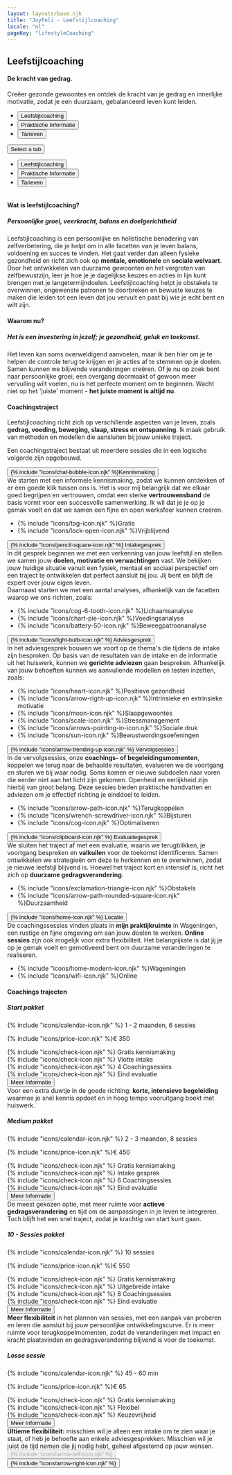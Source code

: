 ```yaml
---
layout: layouts/base.njk
title: "JoyFeli - Leefstijlcoaching"
locale: "nl"
pageKey: "lifestyleCoaching"
---
```


<!-- Hero Section -->
<section class="hero-section overflow-hidden">
  <div class="container position-relative ">
    <div class="row">
      <div class="col-12 position-relative m-0 p-0">
        <!-- Background image container -->
        <div class="bg-image lifestylecoach-img animate-slide-in-left">
        </div>
        <!-- Text overlay -->
        <div class="text-overlay lifestylecoach-text animate-slide-in-right bg-white bg-opacity-75 p-4 p-xxl-5">
          <h1 class="separator text-uppercase">
            <span class="d-block mb-2">
              <span><strong>Leefstijlcoaching</strong></span>
            </span>
          </h1>
            <h4>
              <span class="d-block mb-3 fst-italic">
                De kracht van gedrag.
              </span>
            </h4>
          <p>
            Creëer gezonde gewoontes en ontdek de kracht van je gedrag en innerlijke motivatie, zodat je een duurzaam, gebalanceerd leven kunt leiden.
          </p>
        </div>
      </div>
    </div>
  </div>
</section>
<!-- End Hero Section -->
<div class="sun-divider">
  <span class="sun"></span>
</div>
<!-- Tabs Section -->
<section class="py-5 gray-bg tab-section">
  <div class="container">
    <div class="custom-tabs">
      <!-- Tab Navigation -->
      <ul class="nav nav-tabs justify-content-center mb-4 border-0" id="leefstijlcoachingTabs" role="tablist">
        <li class="nav-item d-none d-md-flex">
          <button class="nav-link px-4 active" id="tab-lifestyle" data-bs-toggle="tab" data-bs-target="#lifestyle" type="button" role="tab" aria-controls="lifestyle" aria-selected="true">
            Leefstijlcoaching
          </button>
        </li>
        <li class="nav-item d-none d-md-flex">
          <button class="nav-link px-4" id="tab-info" data-bs-toggle="tab" data-bs-target="#info" type="button" role="tab" aria-controls="info" aria-selected="false">
            Praktische Informatie
          </button>
        </li>
        <li class="nav-item d-none d-md-flex">
          <button class="nav-link px-4" id="tab-pricing" data-bs-toggle="tab" data-bs-target="#pricing" type="button" role="tab" aria-controls="pricing" aria-selected="false">
            Tarieven
          </button>
        </li>
      </ul>
      <!-- Dropdown Menu for sm screens -->
      <div class="dropdown d-block d-md-none text-center fs-4">
        <button
          class="btn dropdown-toggle fs-4 w-100 bg-white border"
          type="button"
          id="mobileDropdown"
          data-bs-toggle="dropdown"
          aria-expanded="false"
        >
          Select a tab
        </button>
        <ul class="dropdown-menu" aria-labelledby="mobileDropdown" role="tablist">
          <li>
            <button class="dropdown-item active fs-4" data-bs-toggle="tab" data-bs-target="#lifestyle" type="button" role="tab" aria-selected="true">
              Leefstijlcoaching
            </button>
          </li>
          <li>
            <button class="dropdown-item fs-4" data-bs-toggle="tab" data-bs-target="#info" type="button" role="tab" aria-selected="false">
              Praktische Informatie
            </button>
          </li>
          <li>
            <button class="dropdown-item fs-4" data-bs-toggle="tab" data-bs-target="#pricing" type="button" role="tab" aria-selected="false">
              Tarieven
            </button>
          </li>
        </ul>
      </div>
      <div class="tab-line"></div>
    </div>
    <div class="tab-content pt-3" id="lifestyleTabsContent" style="overflow:hidden">
      <!-- Lifestyle Coaching Tab -->
      <div class="mb-3 tab-pane fade active show" id="lifestyle" role="tabpanel" aria-labelledby="tab-lifestyle">
        <h4 class="mt-4 mb-3 separator">Wat is leefstijlcoaching?</h4>
        <h5 class="mb-3"><i>Persoonlijke groei, veerkracht, balans en doelgerichtheid</i></h5>
        <p>
          Leefstijlcoaching is een persoonlijke en holistische benadering van zelfverbetering, die je helpt om in alle facetten van je leven balans, voldoening en succes te vinden. Het gaat verder dan alleen fysieke gezondheid en richt zich ook op <strong>mentale, emotionele</strong> en <strong>sociale welvaart</strong>. Door het ontwikkelen van duurzame gewoonten en het vergroten van zelfbewustzijn, leer je hoe je je dagelijkse keuzes en acties in lijn kunt brengen met je langetermijndoelen. Leefstijlcoaching helpt je obstakels te overwinnen, ongewenste patronen te doorbreken en bewuste keuzes te maken die leiden tot een leven dat jou vervult en past bij wie je echt bent en wilt zijn.   
        </p>
        <h4 class="mt-5 mb-3 separator">Waarom nu?</h4>
        <h5 class="mb-3"> <i>Het is een investering in jezelf; je gezondheid, geluk en toekomst.</i></h5>
        <p>
          Het leven kan soms overweldigend aanvoelen, maar ik ben hier om je te helpen de controle terug te krijgen en je acties af te stemmen op je doelen. Samen kunnen we blijvende veranderingen creëren. Of je nu op zoek bent naar persoonlijke groei, een overgang doormaakt of gewoon meer vervulling wilt voelen, nu is het perfecte moment om te beginnen. Wacht niet op het 'juiste' moment - <strong>het juiste moment is altijd nu</strong>. 
        </p>
      </div>
      <!-- Practical Information Tab-->
      <div class="mb-3 tab-pane fade" id="info" role="tabpanel" aria-labelledby="tab-info">
        <h4 class="mt-4 mb-3 separator">Coachingstraject</h4>
        <p>
        Leefstijlcoaching richt zich op verschillende aspecten van je leven, zoals <strong>gedrag, voeding, beweging, slaap, stress en ontspanning</strong>. Ik maak gebruik van methoden en modellen die aansluiten bij jouw unieke traject.
        </p>
        <p class="mb-5">
        Een coachingstraject bestaat uit meerdere sessies die in een logische volgorde zijn opgebouwd. 
        </p>            
        <div class="row g-4">
          <div class="col-md-6 col-lg-6">
            <div class="card">
              <div class="card-body custom-color px-2 py-3 p-lg-5">
                <button
                  class="btn toggle-btn w-100 d-flex justify-content-between align-items-center collapsed collapsed"
                  data-bs-toggle="collapse"
                  data-bs-target="#introduction"
                  aria-expanded="false"
                >
                  <span class="card-title fs-4"><span class="pe-2 pe-lg-3">{% include "icons/chat-bubble-icon.njk" %}</span>Kennismaking</span>
                  <span class="toggle-icon"></span>
                </button>
                <div class="collapse collapse-text" id="introduction">
                  <div class="mt-2">
                    We starten met een informele kennismaking, zodat we kunnen ontdekken of er een goede klik tussen ons is. Het is voor mij belangrijk dat we elkaar goed begrijpen en vertrouwen, omdat een sterke <strong>vertrouwensband</strong> de basis vormt voor een succesvolle samenwerking. Ik wil dat je je op je gemak voelt en dat we samen een fijne en open werksfeer kunnen creëren.
                    <ul class="mt-3">
                      <li>{% include "icons/tag-icon.njk" %}<span>Gratis</span></li>
                      <li>{% include "icons/lock-open-icon.njk" %}<span>Vrijblijvend</span></li>
                    </ul>
                  </div>
                </div>
              </div>
            </div>
          </div>
          <div class="col-md-6 col-lg-6">
            <div class="card">
              <div class="card-body custom-color px-2 py-3 p-lg-5">
                <button
                  class="btn toggle-btn w-100 d-flex justify-content-between align-items-center collapsed"
                  data-bs-toggle="collapse"
                  data-bs-target="#intake"
                  aria-expanded="false"
                >
                  <span class="card-title fs-4"><span class="pe-2 pe-lg-3">{% include "icons/pencil-square-icon.njk" %}</span> Intakegesprek</span>
                  <span class="toggle-icon"></span>
                </button>
                <div class="collapse collapse-text" id="intake">
                  <div class="mt-2">
                    In dit gesprek beginnen we met een verkenning van jouw leefstijl en stellen we samen jouw <strong>doelen, motivatie en verwachtingen</strong> vast. We bekijken jouw huidige situatie vanuit een fysiek, mentaal en sociaal perspectief om een traject te ontwikkelen dat perfect aansluit bij jou. Jij bent en blijft de expert over jouw eigen leven.
                    <div>Daarnaast starten we met een aantal analyses, afhankelijk van de facetten waarop we ons richten, zoals:</div>
                    <ul class="mt-3">
                      <li>{% include "icons/cog-6-tooth-icon.njk" %}<span>Lichaamsanalyse</span></li>
                      <li>{% include "icons/chart-pie-icon.njk" %}<span>Voedingsanalyse</span></li>
                      <li>{% include "icons/battery-50-icon.njk" %}<span>Beweegpatroonanalyse</span></li>
                    </ul>
                  </div>
                </div>
              </div>
            </div>
          </div>
          <div class="col-md-6 col-lg-6">
            <div class="card">
              <div class="card-body custom-color px-2 py-3 p-lg-5">
                <button
                  class="btn toggle-btn w-100 d-flex justify-content-between align-items-center collapsed"
                  data-bs-toggle="collapse"
                  data-bs-target="#consultation"
                  aria-expanded="false"
                >
                  <span class="card-title fs-4"><span class="pe-2 pe-lg-3">{% include "icons/light-bulb-icon.njk" %}</span> Adviesgesprek</span>
                  <span class="toggle-icon"></span>
                </button>
                <div class="collapse collapse-text" id="consultation">
                  <div class="mt-2">
                    In het adviesgesprek bouwen we voort op de thema's die tijdens de intake zijn besproken. Op basis van de resultaten van de intake en de informatie uit het huiswerk, kunnen we <strong>gerichte adviezen</strong> gaan bespreken. Afhankelijk van jouw behoeften kunnen we aanvullende modellen en testen inzetten, zoals:
                    <ul class="mt-3">
                      <li>{% include "icons/heart-icon.njk" %}<span>Positieve gezondheid</span></li>
                      <li>{% include "icons/arrow-right-up-icon.njk" %}<span>Intrinsieke en extrinsieke motivatie</span></li>
                      <li>{% include "icons/moon-icon.njk" %}<span>Slaapgewoontes</span></li>
                      <li>{% include "icons/scale-icon.njk" %}<span>Stressmanagement</span></li>
                      <li>{% include "icons/arrows-pointing-in-icon.njk" %}<span>Sociale druk</span></li>
                      <li>{% include "icons/sun-icon.njk" %}<span>Bewustwordingsoefeningen</span></li>
                    </ul>
                  </div>
                </div>
              </div>
            </div>
          </div>
          <div class="col-md-6 col-lg-6">
            <div class="card">
              <div class="card-body custom-color px-2 py-3 p-lg-5">
                <button
                  class="btn toggle-btn w-100 d-flex justify-content-between align-items-center collapsed"
                  data-bs-toggle="collapse"
                  data-bs-target="#followUp"
                  aria-expanded="false"
                >
                  <span class="card-title fs-4"><span class="pe-2 pe-lg-3">{% include "icons/arrow-trending-up-icon.njk" %}</span> Vervolgsessies</span>
                  <span class="toggle-icon"></span>
                </button>
                <div class="collapse collapse-text" id="followUp">
                  <div class="mt-2">
                    In de vervolgsessies, onze <strong>coachings- of begeleidingsmomenten</strong>, koppelen we terug naar de behaalde resultaten, evalueren we de voortgang en sturen we bij waar nodig. Soms komen er nieuwe subdoelen naar voren die eerder niet aan het licht zijn gekomen. Openheid en eerlijkheid zijn hierbij van groot belang. Deze sessies bieden praktische handvatten en adviezen om je effectief richting je einddoel te leiden.
                    <ul class="mt-3">
                      <li>{% include "icons/arrow-path-icon.njk" %}<span>Terugkoppelen</span></li>
                      <li>{% include "icons/wrench-screwdriver-icon.njk" %}<span>Bijsturen</span></li>
                      <li>{% include "icons/cog-icon.njk" %}<span>Optimaliseren</span></li>
                    </ul>
                  </div>
                </div>
              </div>
            </div>
          </div>
          <div class="col-md-6 col-lg-6">
            <div class="card">
              <div class="card-body custom-color px-2 py-3 p-lg-5">
                <button
                  class="btn toggle-btn w-100 d-flex justify-content-between align-items-center collapsed"
                  data-bs-toggle="collapse"
                  data-bs-target="#evaluation"
                  aria-expanded="false"
                >
                  <span class="card-title fs-4"><span class="pe-2 pe-lg-3">{% include "icons/clipboard-icon.njk" %}</span> Evaluatiegesprek</span>
                  <span class="toggle-icon"></span>
                </button>
                <div class="collapse collapse-text" id="evaluation">
                  <div class="mt-2">
                    We sluiten het traject af met een evaluatie, waarin we terugblikken, je voortgang bespreken en <strong>valkuilen</strong> voor de toekomst identificeren. Samen ontwikkelen we strategieën om deze te herkennen en te overwinnen, zodat je nieuwe leefstijl blijvend is. Hoewel het traject kort en intensief is, richt het zich op <strong>duurzame gedragsverandering</strong>.
                    <ul class="mt-3">
                      <li>{% include "icons/exclamation-triangle-icon.njk" %}<span>Obstakels</span></li>
                      <li>{% include "icons/arrow-path-rounded-square-icon.njk" %}<span>Duurzaamheid</span></li>
                    </ul>
                  </div>
                </div>
              </div>
            </div>
          </div>
          <div class="col-md-6 col-lg-6">
            <div class="card">
              <div class="card-body custom-color px-2 py-3 p-lg-5">
                <button
                  class="btn toggle-btn w-100 d-flex justify-content-between align-items-center collapsed"
                  data-bs-toggle="collapse"
                  data-bs-target="#location"
                  aria-expanded="false"
                >
                  <span class="card-title fs-4"><span class="pe-2 pe-lg-3">{% include "icons/home-icon.njk" %}</span> Locatie</span>
                  <span class="toggle-icon"></span>
                </button>
                <div class="collapse collapse-text" id="location">
                  <div class="mt-2">
                    De coachingssessies vinden plaats in <strong>mijn praktijkruimte</strong> in Wageningen, een rustige en fijne omgeving om aan jouw doelen te werken. <strong>Online sessies</strong> zijn ook mogelijk voor extra flexibiliteit. Het belangrijkste is dat jij je op je gemak voelt en gemotiveerd bent om duurzame veranderingen te realiseren.
                    <ul class="mt-3">
                      <li>{% include "icons/home-modern-icon.njk" %}<span>Wageningen</span></li>
                      <li>{% include "icons/wifi-icon.njk" %}<span>Online</span></li>
                    </ul>
                  </div>
                </div>
              </div>
            </div>
          </div>
        </div>
      </div>
      <!-- Pricing tab -->
      <div class="mb-3 tab-pane fade" id="pricing" role="tabpanel" aria-labelledby="tab-pricing">
          <h4 class="mt-4 mb-3 separator">Coachings trajecten</h4>
          <div class="row g-4">
            <!-- Start pakket Card -->
            <div class="col-md-6 col-lg-6">
                <div class="card">
                    <div class="card-body custom-color p-4 p-lg-5">
                        <h5 class="card-title text-center fs-4">Start pakket</h5>
                        <p class="card-text fs-lg-4">
                          {% include "icons/calendar-icon.njk" %}
                          <span class="ps-2 ps-lg-3">1 - 2 maanden, 6 sessies</span>
                        </p>
                        <p class="card-text fs-lg-4">
                          {% include "icons/price-icon.njk" %}<span class="ps-2 ps-lg-3">€ 350</span>
                        </p>
                        <div class="card-text">
                          <div>
                            {% include "icons/check-icon.njk" %}
                            <span class="ps-2 ps-lg-3">Gratis kennismaking</span>
                          </div>
                          <div>
                            {% include "icons/check-icon.njk" %}
                            <span class="ps-2 ps-lg-3">Vlotte intake</span>
                          </div>
                          <div>
                            {% include "icons/check-icon.njk" %}
                            <span class="ps-2 ps-lg-3">4 Coachingsessies</span>
                          </div>
                          <div>
                            {% include "icons/check-icon.njk" %}
                            <span class="ps-2 ps-lg-3">Eind evaluatie</span>
                          </div>
                          <button
                            class="btn toggle-btn w-100 d-flex justify-content-center align-items-center collapsed"
                            data-bs-toggle="collapse"
                            data-bs-target="#startPakket"
                            aria-expanded="false"
                          >
                            <span class="fs-lg-4 visually-hidden">Meer Informatie</span>
                            <span class="toggle-icon"></span>
                          </button>
                          <div class="collapse collapse-text" id="startPakket">
                            <div class="mt-2">
                              Voor een extra duwtje in de goede richting: <strong>korte, intensieve begeleiding</strong> waarmee je snel kennis opdoet en in hoog tempo vooruitgang boekt met huiswerk.
                            </div>
                          </div>
                        </div>
                    </div>
                </div>
            </div>
            <!-- Medium Pakket Card -->
            <div class="col-md-6 col-lg-6">
                <div class="card">
                    <div class="card-body custom-color p-4 p-lg-5">
                        <h5 class="card-title text-center fs-4">Medium pakket</h5>
                        <p class="card-text fs-lg-4">
                          {% include "icons/calendar-icon.njk" %}
                          <span class="ps-2 ps-lg-3">2 - 3 maanden, 8 sessies</span>
                        </p>
                        <p class="card-text fs-lg-4">
                          {% include "icons/price-icon.njk" %}<span class="ps-2 ps-lg-3">€ 450</span>
                        </p>
                        <div class="card-text">
                          <div>
                            {% include "icons/check-icon.njk" %}
                            <span class="ps-2 ps-lg-3">Gratis kennismaking</span>
                          </div>
                          <div>
                            {% include "icons/check-icon.njk" %}
                            <span class="ps-2 ps-lg-3">Intake gesprek</span>
                          </div>
                          <div>
                            {% include "icons/check-icon.njk" %}
                            <span class="ps-2 ps-lg-3">6 Coachingsessies</span>
                          </div>
                          <div>
                            {% include "icons/check-icon.njk" %}
                            <span class="ps-2 ps-lg-3">Eind evaluatie</span>
                          </div>
                          <button
                            class="btn toggle-btn w-100 d-flex justify-content-center align-items-center collapsed"
                            data-bs-toggle="collapse"
                            data-bs-target="#mediumPakket"
                            aria-expanded="false"
                          >
                            <span class="fs-lg-4 visually-hidden">Meer Informatie</span>
                            <span class="toggle-icon"></span>
                          </button>
                          <div class="collapse collapse-text" id="mediumPakket">
                            <div class="mt-2">
                            De meest gekozen optie, met meer ruimte voor <strong>actieve gedragsverandering</strong> en tijd om de aanpassingen in je leven te integreren. Toch blijft het een snel traject, zodat je krachtig van start kunt gaan.
                            </div>
                          </div>
                        </div>
                    </div>
                </div>
            </div>
            <!-- 10 - Sessies Pakket Card -->
            <div class="col-md-6 col-lg-6">
                <div class="card">
                    <div class="card-body custom-color p-4 p-lg-5">
                        <h5 class="card-title text-center fs-4">10 - Sessies pakket</h5>
                        <p class="card-text fs-lg-4">
                          {% include "icons/calendar-icon.njk" %}
                          <span class="ps-2 ps-lg-3"> 10 sessies</span>
                        </p>
                        <p class="card-text fs-lg-4">
                          {% include "icons/price-icon.njk" %}<span class="ps-2 ps-lg-3">€ 550</span>
                        </p>
                        <div class="card-text">
                          <div>
                            {% include "icons/check-icon.njk" %}
                            <span class="ps-2 ps-lg-3">Gratis kennismaking</span>
                          </div>
                          <div>
                            {% include "icons/check-icon.njk" %}
                            <span class="ps-2 ps-lg-3">Uitgebreide intake</span>
                          </div>
                          <div>
                            {% include "icons/check-icon.njk" %}
                            <span class="ps-2 ps-lg-3">8 Coachingsessies</span>
                          </div>
                          <div>
                            {% include "icons/check-icon.njk" %}
                            <span class="ps-2 ps-lg-3">Eind evaluatie</span>
                          </div>
                          <button
                            class="btn toggle-btn w-100 d-flex justify-content-center align-items-center collapsed"
                            data-bs-toggle="collapse"
                            data-bs-target="#tenSessiesPakket"
                            aria-expanded="false"
                          >
                            <span class="fs-lg-4 visually-hidden">Meer Informatie</span>
                            <span class="toggle-icon"></span>
                          </button>
                          <div class="collapse collapse-text" id="tenSessiesPakket">
                            <div class="mt-2">
                              <strong>Meer flexibiliteit</strong> in het plannen van sessies, met een aanpak van proberen en leren die aansluit bij jouw persoonlijke ontwikkelingscurve. Er is meer ruimte voor terugkoppelmomenten, zodat de veranderingen met impact en kracht plaatsvinden en gedragsverandering blijvend is voor de toekomst.
                            </div>
                          </div>
                        </div>
                    </div>
                </div>
            </div>
            <!-- Losse sessie Card -->
            <div class="col-md-6 col-lg-6">
                <div class="card">
                    <div class="card-body custom-color p-4 p-lg-5">
                        <h5 class="card-title text-center fs-4">Losse sessie</h5>
                        <p class="card-text fs-lg-4">
                          {% include "icons/calendar-icon.njk" %}
                          <span class="ps-2 ps-lg-3">45 - 60 min</span>
                        </p>
                        <p class="card-text fs-lg-4">
                          {% include "icons/price-icon.njk" %}<span class="ps-2 ps-lg-3">€ 65</span>
                        </p>
                        <div class="card-text">
                          <div>
                            {% include "icons/check-icon.njk" %}
                            <span class="ps-2 ps-lg-3">Gratis kennismaking</span>
                          </div>
                          <div>
                            {% include "icons/check-icon.njk" %}
                            <span class="ps-2 ps-lg-3">Flexibel</span>
                          </div>
                          <div>
                            {% include "icons/check-icon.njk" %}
                            <span class="ps-2 ps-lg-3">Keuzevrijheid</span>
                          </div>
                          <button
                            class="btn toggle-btn w-100 d-flex justify-content-center align-items-center collapsed"
                            data-bs-toggle="collapse"
                            data-bs-target="#singlePakket"
                            aria-expanded="false"
                          >
                            <span class="fs-lg-4 visually-hidden">Meer Informatie</span>
                            <span class="toggle-icon"></span>
                          </button>
                          <div class="collapse collapse-text" id="singlePakket">
                            <strong>Ultieme flexibiliteit:</strong> misschien wil je alleen een intake om te zien waar je staat, of heb je behoefte aan enkele adviesgesprekken. Misschien wil je juist de tijd nemen die jij nodig hebt, geheel afgestemd op jouw wensen.
                          </div>
                        </div>
                    </div>
                </div>
            </div>
        </div>
      </div>
    </div>
  </div>
  <!-- Navigation buttons -->
  <div class="mt-3 text-center">
    <button id="prevTabBtn" class="btn custom-btn mx-3 fs-5" disabled>{% include "icons/arrow-left-icon.njk" %}</button>
    <button id="nextTabBtn" class="btn custom-btn mx-3 fs-5">{% include "icons/arrow-right-icon.njk" %}</button>
  </div>
</section>